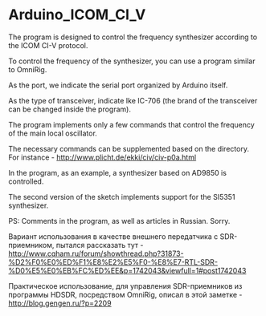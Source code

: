 # Arduino_ICOM_CI_V

The program is designed to control the frequency synthesizer according to the ICOM CI-V protocol.

To control the frequency of the synthesizer, you can use a program similar to OmniRig.

As the port, we indicate the serial port organized by Arduino itself.

As the type of transceiver, indicate Ike IC-706 (the brand of the transceiver can be changed inside the program).

The program implements only a few commands that control the frequency of the main local oscillator.

The necessary commands can be supplemented based on the directory. For instance - http://www.plicht.de/ekki/civ/civ-p0a.html

In the program, as an example, a synthesizer based on AD9850 is controlled.

The second version of the sketch implements support for the SI5351 synthesizer.

PS: Comments in the program, as well as articles in Russian. Sorry.

Вариант использования в качестве внешнего передатчика с SDR-приемником, пытался рассказать тут - http://www.cqham.ru/forum/showthread.php?31873-%D2%F0%E0%ED%F1%E8%E2%E5%F0-%E8%E7-RTL-SDR-%D0%E5%E0%EB%FC%ED%EE&p=1742043&viewfull=1#post1742043

Практическое использование, для управления SDR-приемников из программы HDSDR, посредством OmniRig, описал в этой заметке - http://blog.gengen.ru/?p=2209
